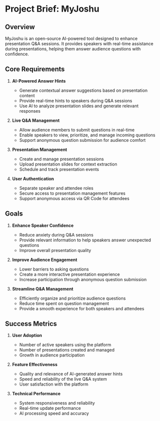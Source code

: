 # Project Brief: MyJoshu

## Overview

MyJoshu is an open-source AI-powered tool designed to enhance presentation Q&A sessions. It provides speakers with real-time assistance during presentations, helping them answer audience questions with confidence.

## Core Requirements

1. **AI-Powered Answer Hints**

   - Generate contextual answer suggestions based on presentation content
   - Provide real-time hints to speakers during Q&A sessions
   - Use AI to analyze presentation slides and generate relevant responses

2. **Live Q&A Management**

   - Allow audience members to submit questions in real-time
   - Enable speakers to view, prioritize, and manage incoming questions
   - Support anonymous question submission for audience comfort

3. **Presentation Management**

   - Create and manage presentation sessions
   - Upload presentation slides for context extraction
   - Schedule and track presentation events

4. **User Authentication**
   - Separate speaker and attendee roles
   - Secure access to presentation management features
   - Support anonymous access via QR Code for attendees

## Goals

1. **Enhance Speaker Confidence**

   - Reduce anxiety during Q&A sessions
   - Provide relevant information to help speakers answer unexpected questions
   - Improve overall presentation quality

2. **Improve Audience Engagement**

   - Lower barriers to asking questions
   - Create a more interactive presentation experience
   - Increase participation through anonymous question submission

3. **Streamline Q&A Management**
   - Efficiently organize and prioritize audience questions
   - Reduce time spent on question management
   - Provide a smooth experience for both speakers and attendees

## Success Metrics

1. **User Adoption**

   - Number of active speakers using the platform
   - Number of presentations created and managed
   - Growth in audience participation

2. **Feature Effectiveness**

   - Quality and relevance of AI-generated answer hints
   - Speed and reliability of the live Q&A system
   - User satisfaction with the platform

3. **Technical Performance**
   - System responsiveness and reliability
   - Real-time update performance
   - AI processing speed and accuracy
